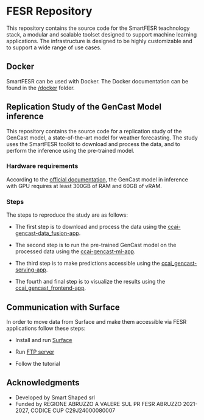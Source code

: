 # FESR Repository

This repository contains the source code for the SmartFESR teachnology stack, a modular and scalable toolset designed to support machine learning applications. The infrastructure is designed to be highly customizable and to support a wide range of use cases.

## Docker

SmartFESR can be used with Docker. The Docker documentation can be found in the [/docker](/docker) folder.

## Replication Study of the GenCast Model inference

This repository contains the source code for a replication study of the GenCast model, a state-of-the-art model for weather forecasting. The study uses the SmartFESR toolkit to download and process the data, and to perform the inference using the pre-trained model.

### Hardware requirements

According to the [official documentation](https://github.com/google-deepmind/graphcast/blob/main/docs/cloud_vm_setup.md), the GenCast model in inference with GPU requires at least 300GB of RAM and 60GB of vRAM.

### Steps

The steps to reproduce the study are as follows:

- The first step is to download and process the data using the [ccai-gencast-data_fusion-app](apps/ccai-gencast-data_fusion-app/README.md).

- The second step is to run the pre-trained GenCast model on the processed data using the [ccai-gencast-ml-app](apps/ccai-gencast-ml-app/README.md).

- The third step is to make predictions accessible using the [ccai_gencast-serving-app](apps/ccai-gencast-serving-app/README.md).

- The fourth and final step is to visualize the results using the [ccai_gencast_frontend-app](apps/ccai-gencast-frontend-app/README.md).

## Communication with Surface

In order to move data from Surface and make them accessible via FESR applications follow these steps:

- Install and run [Surface](surface/README.md)

- Run [FTP server](FTP/README.md)

- Follow the tutorial

## Acknowledgments

- Developed by Smart Shaped srl
- Funded by REGIONE ABRUZZO A VALERE SUL PR FESR ABRUZZO 2021-2027, CODICE CUP C29J24000080007
